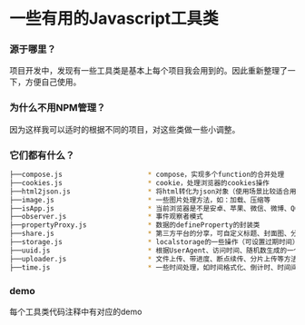 # 一些有用的Javascript工具类

### 源于哪里？
项目开发中，发现有一些工具类是基本上每个项目我会用到的。因此重新整理了一下，方便自己使用。

### 为什么不用NPM管理？
因为这样我可以适时的根据不同的项目，对这些类做一些小调整。

### 它们都有什么？

```bash
├──compose.js                     * compose，实现多个function的合并处理
├──cookies.js                     * cookie，处理浏览器的cookies操作
├──html2json.js                   * 将html转化为json对象（使用场景比较适合用于服务端如node）
├──image.js                       * 一些图片处理方法，如：加载、压缩等
├──isApp.js                       * 当前浏览器是不是安卓、苹果、微信、微博、QQ等
├──observer.js                    * 事件观察者模式
├──propertyProxy.js               * 数据的defineProperty的封装类
├──share.js                       * 第三方平台的分享，可自定义标题、封面图、分享链接等（微信、QQ、微博）
├──storage.js                     * localstorage的一些操作（可设置过期时间）
├──uuid.js                        * 根据UserAgent、访问时间、随机数生成的一个唯一值
├──uploader.js                    * 文件上传、带进度、断点续传、分片上传等方法
├──time.js                        * 一些时间处理，如时间格式化、倒计时、时间间隔等等
```

### demo
每个工具类代码注释中有对应的demo